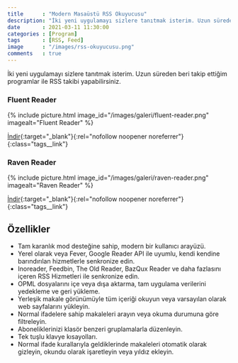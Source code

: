 ```yaml
---
title      : "Modern Masaüstü RSS Okuyucusu"
description: "İki yeni uygulamayı sizlere tanıtmak isterim. Uzun süreden beri takip ettiğim programlar ile RSS takibi yapabilirsiniz. "
date       : 2021-03-11 11:30:00
categories : [Program]
tags       : [RSS, Feed]
image      : "/images/rss-okuyucusu.png"
comments   : true
---
```


İki yeni uygulamayı sizlere tanıtmak isterim. Uzun süreden beri takip ettiğim programlar ile RSS takibi yapabilirsiniz. 

### Fluent Reader

{% include picture.html image_id="/images/galeri/fluent-reader.png" imagealt="Fluent Reader" %}

[İndir](http://bit.ly/3l68hSd){:target="_blank"}{:rel="nofollow noopener noreferrer"}{:class="tags__link"}

### Raven Reader

{% include picture.html image_id="/images/galeri/raven-reader.png" imagealt="Raven Reader" %}

[İndir](http://bit.ly/30C7tet){:target="_blank"}{:rel="nofollow noopener noreferrer"}{:class="tags__link"}

## Özellikler

- Tam karanlık mod desteğine sahip, modern bir kullanıcı arayüzü.
- Yerel olarak  veya Fever, Google Reader API ile uyumlu, kendi kendine barındırılan hizmetlerle senkronize edin.
- Inoreader, Feedbin, The Old Reader, BazQux Reader ve daha fazlasını içeren RSS Hizmetleri ile senkronize edin.
- OPML dosyalarını içe veya dışa aktarma, tam uygulama verilerini yedekleme ve geri yükleme.
- Yerleşik makale görünümüyle tüm içeriği okuyun veya varsayılan olarak web sayfalarını yükleyin.
- Normal ifadelere sahip makaleleri arayın veya okuma durumuna göre filtreleyin.
- Aboneliklerinizi klasör benzeri gruplamalarla düzenleyin.
- Tek tuşlu klavye kısayolları.
- Normal ifade kurallarıyla geldiklerinde makaleleri otomatik olarak gizleyin, okundu olarak işaretleyin veya yıldız ekleyin.